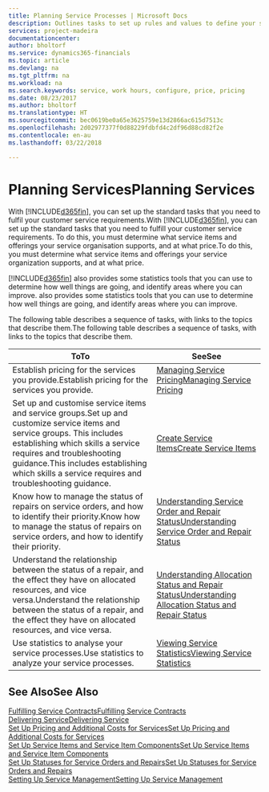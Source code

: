 ```yaml
---
title: Planning Service Processes | Microsoft Docs
description: Outlines tasks to set up rules and values to define your service policies and processes.
services: project-madeira
documentationcenter: 
author: bholtorf
ms.service: dynamics365-financials
ms.topic: article
ms.devlang: na
ms.tgt_pltfrm: na
ms.workload: na
ms.search.keywords: service, work hours, configure, price, pricing
ms.date: 08/23/2017
ms.author: bholtorf
ms.translationtype: HT
ms.sourcegitcommit: bec0619be0a65e3625759e13d2866ac615d7513c
ms.openlocfilehash: 2d02977377f0d88229fdbfd4c2df96d88cd82f2e
ms.contentlocale: en-au
ms.lasthandoff: 03/22/2018

---
```

# <a name="planning-services"></a><span data-ttu-id="5249a-103">Planning Services</span><span class="sxs-lookup"><span data-stu-id="5249a-103">Planning Services</span></span>
<span data-ttu-id="5249a-104">With [!INCLUDE[d365fin](includes/d365fin_md.md)], you can set up the standard tasks that you need to fulfil your customer service requirements.</span><span class="sxs-lookup"><span data-stu-id="5249a-104">With [!INCLUDE[d365fin](includes/d365fin_md.md)], you can set up the standard tasks that you need to fulfill your customer service requirements.</span></span> <span data-ttu-id="5249a-105">To do this, you must determine what service items and offerings your service organisation supports, and at what price.</span><span class="sxs-lookup"><span data-stu-id="5249a-105">To do this, you must determine what service items and offerings your service organization supports, and at what price.</span></span>   

[!INCLUDE[d365fin](includes/d365fin_md.md)]<span data-ttu-id="5249a-106"> also provides some statistics tools that you can use to determine how well things are going, and identify areas where you can improve.</span><span class="sxs-lookup"><span data-stu-id="5249a-106"> also provides some statistics tools that you can use to determine how well things are going, and identify areas where you can improve.</span></span>
  
<span data-ttu-id="5249a-107">The following table describes a sequence of tasks, with links to the topics that describe them.</span><span class="sxs-lookup"><span data-stu-id="5249a-107">The following table describes a sequence of tasks, with links to the topics that describe them.</span></span>   
  
|<span data-ttu-id="5249a-108">**To**</span><span class="sxs-lookup"><span data-stu-id="5249a-108">**To**</span></span>|<span data-ttu-id="5249a-109">**See**</span><span class="sxs-lookup"><span data-stu-id="5249a-109">**See**</span></span>|  
|------------|-------------|  
|<span data-ttu-id="5249a-110">Establish pricing for the services you provide.</span><span class="sxs-lookup"><span data-stu-id="5249a-110">Establish pricing for the services you provide.</span></span>|[<span data-ttu-id="5249a-111">Managing Service Pricing</span><span class="sxs-lookup"><span data-stu-id="5249a-111">Managing Service Pricing</span></span>](service-service-price-management.md)|
|<span data-ttu-id="5249a-112">Set up and customise service items and service groups.</span><span class="sxs-lookup"><span data-stu-id="5249a-112">Set up and customize service items and service groups.</span></span> <span data-ttu-id="5249a-113">This includes establishing which skills a service requires and troubleshooting guidance.</span><span class="sxs-lookup"><span data-stu-id="5249a-113">This includes establishing which skills a service requires and troubleshooting guidance.</span></span>| [<span data-ttu-id="5249a-114">Create Service Items</span><span class="sxs-lookup"><span data-stu-id="5249a-114">Create Service Items</span></span>](service-how-to-create-service-items.md)|  
|<span data-ttu-id="5249a-115">Know how to manage the status of repairs on service orders, and how to identify their priority.</span><span class="sxs-lookup"><span data-stu-id="5249a-115">Know how to manage the status of repairs on service orders, and how to identify their priority.</span></span>|[<span data-ttu-id="5249a-116">Understanding Service Order and Repair Status</span><span class="sxs-lookup"><span data-stu-id="5249a-116">Understanding Service Order and Repair Status</span></span>](service-service-order-status-and-repair-status.md)|  
|<span data-ttu-id="5249a-117">Understand the relationship between the status of a repair, and the effect they have on allocated resources, and vice versa.</span><span class="sxs-lookup"><span data-stu-id="5249a-117">Understand the relationship between the status of a repair, and the effect they have on allocated resources, and vice versa.</span></span>|[<span data-ttu-id="5249a-118">Understanding Allocation Status and Repair Status</span><span class="sxs-lookup"><span data-stu-id="5249a-118">Understanding Allocation Status and Repair Status</span></span>](service-allocation-status-and-repair-status.md)|  
|<span data-ttu-id="5249a-119">Use statistics to analyse your service processes.</span><span class="sxs-lookup"><span data-stu-id="5249a-119">Use statistics to analyze your service processes.</span></span> | [<span data-ttu-id="5249a-120">Viewing Service Statistics</span><span class="sxs-lookup"><span data-stu-id="5249a-120">Viewing Service Statistics</span></span>](service-service-statistics.md) |

## <a name="see-also"></a><span data-ttu-id="5249a-121">See Also</span><span class="sxs-lookup"><span data-stu-id="5249a-121">See Also</span></span>
[<span data-ttu-id="5249a-122">Fulfilling Service Contracts</span><span class="sxs-lookup"><span data-stu-id="5249a-122">Fulfilling Service Contracts</span></span>](service-fulfill-service-contracts.md)  
[<span data-ttu-id="5249a-123">Delivering Service</span><span class="sxs-lookup"><span data-stu-id="5249a-123">Delivering Service</span></span>](service-deliver-service.md)  
[<span data-ttu-id="5249a-124">Set Up Pricing and Additional Costs for Services</span><span class="sxs-lookup"><span data-stu-id="5249a-124">Set Up Pricing and Additional Costs for Services</span></span>](service-how-setup-service-costs-pricing.md)  
[<span data-ttu-id="5249a-125">Set Up Service Items and Service Item Components</span><span class="sxs-lookup"><span data-stu-id="5249a-125">Set Up Service Items and Service Item Components</span></span>](service-how-setup-service-items.md)  
[<span data-ttu-id="5249a-126">Set Up Statuses for Service Orders and Repairs</span><span class="sxs-lookup"><span data-stu-id="5249a-126">Set Up Statuses for Service Orders and Repairs</span></span>](service-order-repair-status.md)  
[<span data-ttu-id="5249a-127">Setting Up Service Management</span><span class="sxs-lookup"><span data-stu-id="5249a-127">Setting Up Service Management</span></span>](service-setup-service.md)  

